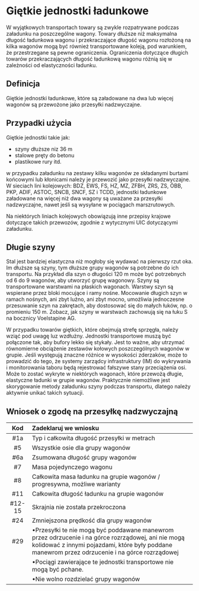 ﻿# Giętkie jednostki ładunkowe

W wyjątkowych transportach towary są zwykle rozpatrywane podczas załadunku na poszczególne wagony.  Towary dłuższe niż maksymalna długość ładunkowa wagonu i przekraczające długość wagonu rozłożoną na kilka wagonów mogą być również transportowane koleją, pod warunkiem, że przestrzegane są pewne ograniczenia. Ograniczenia dotyczące długich towarów przekraczających długość ładunkową wagonu różnią się w zależności od elastyczności ładunku.

## Definicja

Giętkie jednostki ładunkowe, które są załadowane na dwa lub więcej wagonów są przewożone jako przesyłki nadzwyczajne.

## Przypadki użycia 

Giętkie jednostki takie jak: 

- szyny dłuższe niz 36 m
- stalowe pręty do betonu
- plastikowe rury itd.

w przypadku załadunku na zestawy kilku wagonów ze składanymi burtami końcowymi lub kłonicami należy je przewozić jako przesyłki nadzwyczajne. W sieciach lini kolejowych: BDZ, EWS, FS, HZ, MZ, ZFBH, ZRS, ZS, ÖBB, PKP, ADIF, ASTOC, SNCB, SNCF, SZ i TCDD, jednostki ładunkowe załadowane na więcej niż dwa wagony są uważane za przesyłki nadzwyczajne, nawet jeśli są wysyłane w pociągach marszrutowych.

Na niektórych liniach kolejowych obowiązują inne przepisy krajowe dotyczące takich przewozów, zgodnie z wytycznymi UIC dotyczącymi załadunku.

## Długie szyny

Stal jest bardziej elastyczna niż mogłoby się wydawać na pierwszy rzut oka. Im dłuższe są szyny, tym dłuższe grupy wagonów są potrzebne do ich transportu. Na przykład dla szyn o długości 120 m może być potrzebnych od 6 do 9 wagonów, aby utworzyć grupę wagonowy. Szyny są transportowane warstwami na płaskich wagonach. Warstwy szyn są wspierane przez bloki mocujące i ramy nośne. Mocowanie długich szyn w ramach nośnych, ani zbyt luźno, ani zbyt mocno, umożliwia jednoczesne przesuwanie szyn na zakrętach, aby dostosować się do małych łuków, np. o promieniu 150 m.
Zobacz, jak szyny w warstwach zachowują się na łuku S na bocznicy Voelstapine AG.

W przypadku towarów giętkich, które obejmują strefę sprzęgła, należy wziąć pod uwagę luz wzdłużny. Jednostki transportowe muszą być połączone tak, aby bufory lekko się stykały. Jest to ważne, aby utrzymać równomierne obciążenie zestawów kołowych poszczególnych wagonów w grupie. Jeśli występują znaczne różnice w wysokości zderzaków, może to prowadzić do tego, że systemy zarządcy infrastruktury (IM) do wykrywania i monitorowania taboru będą rejestrować fałszywe stany przeciążenia osi. Może to zostać wykryte w niektórych wagonach, które przewożą długie, elastyczne ładunki w grupie wagonów. Praktycznie niemożliwe jest skorygowanie metody załadunku szyny podczas transportu, dlatego należy aktywnie unikać takich sytuacji.

## Wniosek o zgodę na przesyłkę nadzwyczajną

|  Kod  | Zadeklaruj we wniosku       
| :----: | :------------------------------------------------------------------------------------------------------------------------------------------- |
|   #1a   | Typ i całkowita długość przesyłki w metrach                                                                                              |
|   #5    |Wszystkie osie dla grupy wagonów                                                                                       |
|   #6a  | Zsumowana długość grupy wagonów                                                                                                   |
|   #7   | Masa pojedynczego wagonu                                                                                                          |
|   #8   | Całkowita masa ładunku na grupie wagonów / progresywna, możliwe warianty                                                                 |
|  #11   | Całkowita długość ładunku na grupie wagonów                                                                                              |
| #12-15 | Skrajnia nie została przekroczona                                                                                                             |
|  #24   | Zmniejszona prędkość dla grupy wagonów                                                                                                   |
|  #29   | •Przesyłki te nie mogą być poddawane manewrom przez odrzucenie i na górce rozrządowej, ani nie mogą kolidować z innymi pojazdami, które były poddane manewrom przez odrzucenie i na górce rozrządowej   | 
|        | •Pociągi zawierające te jednostki transportowe nie mogą być pchane.                                                                                 |
|        | •Nie wolno rozdzielać grupy wagonów                                                                                                   |
